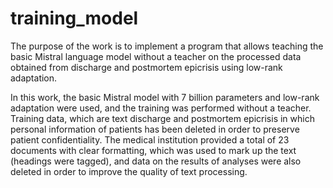# training_model
The purpose of the work is to implement a program that allows teaching the basic Mistral language model without a teacher on the processed data obtained from discharge and postmortem epicrisis using low-rank adaptation.

In this work, the basic Mistral model with 7 billion parameters and low-rank adaptation were used, and the training was performed without a teacher.
Training data, which are text discharge and postmortem epicrisis in which personal information of patients has been deleted in order to preserve patient confidentiality. The medical institution provided a total of 23 documents with clear formatting, which was used to mark up the text (headings were tagged), and data on the results of analyses were also deleted in order to improve the quality of text processing.
